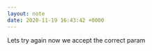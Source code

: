 ```yaml
---
layout: note
date: 2020-11-19 16:43:42 +0000
---
```


Lets try again now we accept the correct param
